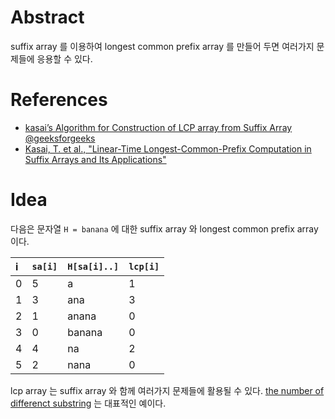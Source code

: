 # Abstract 

suffix array 를 이용하여 longest common prefix array 를 만들어 두면 여러가지 문제들에 응용할 수 있다.

# References

* [kasai’s Algorithm for Construction of LCP array from Suffix Array @geeksforgeeks](https://www.geeksforgeeks.org/%C2%AD%C2%ADkasais-algorithm-for-construction-of-lcp-array-from-suffix-array/)
* [Kasai, T. et al., "Linear-Time Longest-Common-Prefix Computation in Suffix Arrays and Its Applications"](http://alumni.cs.ucr.edu/~rakthant/cs234/01_KLAAP_Linear%20time%20LCP.PDF)

# Idea

다음은 문자열 `H = banana` 에 대한 suffix array 와 longest common prefix array 이다.

| i | `sa[i]` | `H[sa[i]..]` | `lcp[i]` |
|:--|:--------|:-------------|:---------|
| 0 | 5       | a            | 1        |
| 1 | 3       | ana          | 3        |
| 2 | 1       | anana        | 0        |
| 3 | 0       | banana       | 0        |
| 4 | 4       | na           | 2        |
| 5 | 2       | nana         | 0        |

lcp array 는 suffix array 와 함께 여러가지 문제들에 활용될 수 있다. [the number of differenct substring](/fundamentals/string/thenumberofdifferenctsubstring/README.md) 는
대표적인 예이다.